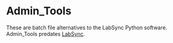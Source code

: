 # Admin_Tools
These are batch file alternatives to the LabSync Python software. <br>
Admin_Tools predates [LabSync](https://github.com/npsboy/LabSync).
